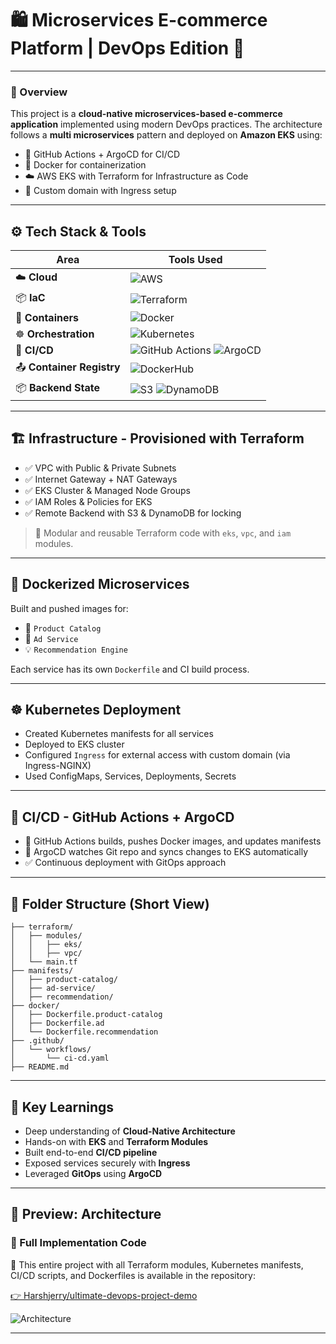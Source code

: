 
# 🛍️ Microservices E-commerce Platform | DevOps Edition 🚀

---

### 📌 Overview

This project is a **cloud-native microservices-based e-commerce application** implemented using modern DevOps practices. The architecture follows a **multi  microservices** pattern and deployed on **Amazon EKS** using:

- 🔁 GitHub Actions + ArgoCD for CI/CD
- 🐳 Docker for containerization
- ☁️ AWS EKS with Terraform for Infrastructure as Code
- 🎯 Custom domain with Ingress setup

---

## ⚙️ Tech Stack & Tools

| Area            | Tools Used |
|-----------------|------------|
| ☁️ **Cloud**        | ![AWS](https://img.shields.io/badge/AWS-232F3E?logo=amazonaws&logoColor=white) |
| 📦 **IaC**          | ![Terraform](https://img.shields.io/badge/Terraform-623CE4?logo=terraform&logoColor=white) |
| 🐳 **Containers**   | ![Docker](https://img.shields.io/badge/Docker-2496ED?logo=docker&logoColor=white) |
| ☸️ **Orchestration** | ![Kubernetes](https://img.shields.io/badge/Kubernetes-326CE5?logo=kubernetes&logoColor=white) |
| 🚀 **CI/CD**        | ![GitHub Actions](https://img.shields.io/badge/GitHub%20Actions-2088FF?logo=githubactions&logoColor=white) ![ArgoCD](https://img.shields.io/badge/ArgoCD-EF7B4D?logo=argo&logoColor=white) |
| 📤 **Container Registry** | ![DockerHub](https://img.shields.io/badge/Docker%20Hub-2496ED?logo=docker&logoColor=white) |
| 📦 **Backend State** | ![S3](https://img.shields.io/badge/S3-569A31?logo=amazonaws&logoColor=white) ![DynamoDB](https://img.shields.io/badge/DynamoDB-4053D6?logo=amazonaws&logoColor=white) |

---

## 🏗️ Infrastructure - Provisioned with Terraform

- ✅ VPC with Public & Private Subnets
- ✅ Internet Gateway + NAT Gateways
- ✅ EKS Cluster & Managed Node Groups
- ✅ IAM Roles & Policies for EKS
- ✅ Remote Backend with S3 & DynamoDB for locking

> 🔧 Modular and reusable Terraform code with `eks`, `vpc`, and `iam` modules.

---

## 🐳 Dockerized Microservices

Built and pushed images for:

- 🛒 `Product Catalog`
- 📰 `Ad Service`
- 💡 `Recommendation Engine`

Each service has its own `Dockerfile` and CI build process.

---

## ☸️ Kubernetes Deployment

- Created Kubernetes manifests for all services
- Deployed to EKS cluster
- Configured `Ingress` for external access with custom domain (via Ingress-NGINX)
- Used ConfigMaps, Services, Deployments, Secrets

---

## 🚀 CI/CD - GitHub Actions + ArgoCD

- 🔁 GitHub Actions builds, pushes Docker images, and updates manifests
- 🎯 ArgoCD watches Git repo and syncs changes to EKS automatically
- ✅ Continuous deployment with GitOps approach

---

## 📂 Folder Structure (Short View)

```
├── terraform/
│   ├── modules/
│   │   ├── eks/
│   │   ├── vpc/
│   └── main.tf
├── manifests/
│   ├── product-catalog/
│   ├── ad-service/
│   ├── recommendation/
├── docker/
│   ├── Dockerfile.product-catalog
│   ├── Dockerfile.ad
│   └── Dockerfile.recommendation
├── .github/
│   └── workflows/
│       └── ci-cd.yaml
├── README.md
```

---

## 🧠 Key Learnings

- Deep understanding of **Cloud-Native Architecture**
- Hands-on with **EKS** and **Terraform Modules**
- Built end-to-end **CI/CD pipeline**
- Exposed services securely with **Ingress**
- Leveraged **GitOps** using **ArgoCD**

---

## 📸 Preview: Architecture

### 📁 Full Implementation Code
🔗 This entire project with all Terraform modules, Kubernetes manifests, CI/CD scripts, and Dockerfiles is available in the repository:

[👉 Harshjerry/ultimate-devops-project-demo](https://github.com/Harshjerry/ultimate-devops-project-demo)




![Architecture](./bbb81724-95e6-4956-8fd0-8975ba191630.png)

---

